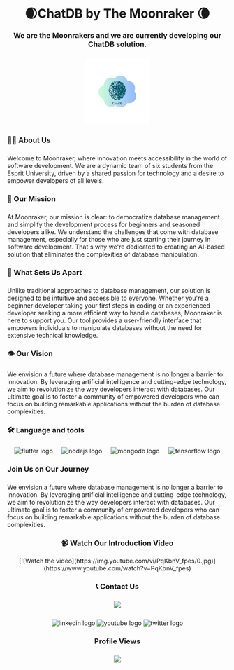 <h1 align="center">🌒ChatDB by The Moonraker 🌘</h1>

###

<h3 align="center">We are the Moonrakers and we are currently developing our ChatDB solution.</h3>

###

<div align="center">
  <img height="150" src="https://github.com/PIM4sim5/.github/blob/main/profile/%5Bremoval.ai%5D_ee53c470-56ab-4bc8-b8ee-7e9eaa6561dd-moonraker.png?raw=true"  />
</div>

###

<h3 align="left">👩‍💻  About Us</h3>

###

<p align="left">Welcome to Moonraker, where innovation meets accessibility in the world of software development. We are a dynamic team of six students from the Esprit University, driven by a shared passion for technology and a desire to empower developers of all levels.</p>

###

<h3 align="left">🚀  Our Mission</h3>

###

<p align="left">At Moonraker, our mission is clear: to democratize database management and simplify the development process for beginners and seasoned developers alike. We understand the challenges that come with database management, especially for those who are just starting their journey in software development. That's why we're dedicated to creating an AI-based solution that eliminates the complexities of database manipulation.</p>

###

<h3 align="left">💪  What Sets Us Apart</h3>

###

<p align="left">Unlike traditional approaches to database management, our solution is designed to be intuitive and accessible to everyone. Whether you're a beginner developer taking your first steps in coding or an experienced developer seeking a more efficient way to handle databases, Moonraker is here to support you. Our tool provides a user-friendly interface that empowers individuals to manipulate databases without the need for extensive technical knowledge.</p>

###

<h3 align="left">👁  Our Vision</h3>

###

<p align="left">We envision a future where database management is no longer a barrier to innovation. By leveraging artificial intelligence and cutting-edge technology, we aim to revolutionize the way developers interact with databases. Our ultimate goal is to foster a community of empowered developers who can focus on building remarkable applications without the burden of database complexities.</p>

###

<h3 align="left">🛠 Language and tools</h3>

###

<div align="center">
  <img src="https://cdn.jsdelivr.net/gh/devicons/devicon/icons/flutter/flutter-original.svg" height="40" alt="flutter logo"  />
  <img width="12" />
  <img src="https://cdn.jsdelivr.net/gh/devicons/devicon/icons/nodejs/nodejs-original-wordmark.svg" height="40" alt="nodejs logo"  />
  <img width="12" />
  <img src="https://cdn.jsdelivr.net/gh/devicons/devicon/icons/mongodb/mongodb-plain-wordmark.svg" height="40" alt="mongodb logo"  />
  <img width="12" />
  <img src="https://cdn.jsdelivr.net/gh/devicons/devicon/icons/tensorflow/tensorflow-original.svg" height="40" alt="tensorflow logo"  />
</div>

###

<h3 align="left">Join Us on Our Journey</h3>

###

<p align="left">We envision a future where database management is no longer a barrier to innovation. By leveraging artificial intelligence and cutting-edge technology, we aim to revolutionize the way developers interact with databases. Our ultimate goal is to foster a community of empowered developers who can focus on building remarkable applications without the burden of database complexities.</p>

###

<h3 align="center">📹 Watch Our Introduction Video</h3>

<div align="center">
  [![Watch the video](https://img.youtube.com/vi/PqKbnV_fpes/0.jpg)](https://www.youtube.com/watch?v=PqKbnV_fpes)
</div>

###

<h3 align="center">📞 Contact Us</h3>

###

<div align="center">
  <img height="200" src="https://media1.giphy.com/media/v1.Y2lkPTc5MGI3NjExZDRrMjdvbTl2NnQ4MHRrZGk4dTA4NWYweGVxOXZzNDdnb2FyaXIweSZlcD12MV9pbnRlcm5hbF9naWZfYnlfaWQmY3Q9Zw/CTX0ivSQbI78A/giphy.gif"  />
</div>

###

<div align="center">
  <img src="https://img.shields.io/static/v1?message=LinkedIn&logo=linkedin&label=&color=0077B5&logoColor=white&labelColor=&style=for-the-badge" height="25" alt="linkedin logo"  />
  <img src="https://img.shields.io/static/v1?message=Youtube&logo=youtube&label=&color=FF0000&logoColor=white&labelColor=&style=for-the-badge" height="25" alt="youtube logo"  />
  <img src="https://img.shields.io/static/v1?message=Twitter&logo=twitter&label=&color=1DA1F2&logoColor=white&labelColor=&style=for-the-badge" height="25" alt="twitter logo"  />
</div>

###

<h3 align="center">Profile Views</h3>

###

<div align="center">
  <img src="https://profile-counter.glitch.me/PIM4SIM5/count.svg?"  />
</div>

###
